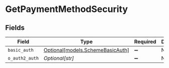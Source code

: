 # GetPaymentMethodSecurity


## Fields

| Field                                                            | Type                                                             | Required                                                         | Description                                                      |
| ---------------------------------------------------------------- | ---------------------------------------------------------------- | ---------------------------------------------------------------- | ---------------------------------------------------------------- |
| `basic_auth`                                                     | [Optional[models.SchemeBasicAuth]](../models/schemebasicauth.md) | :heavy_minus_sign:                                               | N/A                                                              |
| `o_auth2_auth`                                                   | *Optional[str]*                                                  | :heavy_minus_sign:                                               | N/A                                                              |